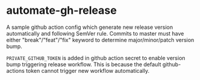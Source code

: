 # automate-gh-release

A sample github action config which generate new release version automatically and following SemVer rule. Commits to master must have either "break"/"feat"/"fix" keyword to determine major/minor/patch version bump.

`PRIVATE_GITHUB_TOKEN` is added in github action secret to enable version bump triggering release workflow. This is because the default github-actions token cannot trigger new workflow automatically.